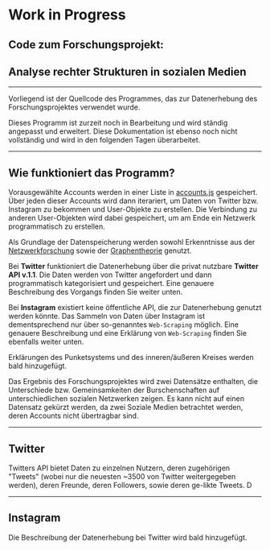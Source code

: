 # Work in Progress

## Code zum Forschungsprojekt:

## Analyse rechter Strukturen in sozialen Medien

---

Vorliegend ist der Quellcode des Programmes, das zur Datenerhebung des Forschungsprojektes verwendet wurde.

Dieses Programm ist zurzeit noch in Bearbeitung und wird ständig angepasst und erweitert. Diese Dokumentation ist ebenso noch nicht vollständig und wird in den folgenden Tagen überarbeitet.

---

## Wie funktioniert das Programm?

Vorausgewählte Accounts werden in einer Liste in [accounts.js](https://github.com/ArtInLines/social-media-data/blob/master/accounts.js) gespeichert. Über jeden dieser Accounts wird dann iterariert, um
Daten von Twitter bzw. Instagram zu bekommen und User-Objekte zu erstellen. Die Verbindung zu anderen User-Objekten wird dabei gespeichert, um am Ende ein Netzwerk programmatisch zu erstellen.

Als Grundlage der Datenspeicherung werden sowohl Erkenntnisse aus der [Netzwerkforschung](https://de.wikipedia.org/wiki/Netzwerkforschung 'Wikipedia: Netzwerkforschung') sowie der
[Graphentheorie](https://de.wikipedia.org/wiki/Graphentheorie 'Wikipedia: Graphentheorie') genutzt.

Bei **Twitter** funktioniert die Datenerhebung über die privat nutzbare **Twitter API v.1.1**. Die Daten werden von Twitter angefordert und dann programmatisch kategorisiert und gespeichert. Eine
genauere Beschreibung des Vorgangs finden Sie weiter unten.

Bei **Instagram** existiert keine öffentliche API, die zur Datenerhebung genutzt werden könnte. Das Sammeln von Daten über Instagram ist dementsprechend nur über so-genanntes `Web-Scraping` möglich.
Eine genauere Beschreibung und eine Erklärung von `Web-Scraping` finden Sie ebenfalls weiter unten.

Erklärungen des Punketsystems und des inneren/äußeren Kreises werden bald hinzugefügt.

Das Ergebnis des Forschungsprojektes wird zwei Datensätze enthalten, die Unterschiede bzw. Gemeinsamkeiten der Burschenschaften auf unterschiedlichen sozialen Netzwerken zeigen. Es kann nicht auf
einen Datensatz gekürzt werden, da zwei Soziale Medien betrachtet werden, deren Accounts nicht übertragbar sind.

---

## Twitter

Twitters API bietet Daten zu einzelnen Nutzern, deren zugehörigen "Tweets" (wobei nur die neuesten ~3500 von Twitter weitergegeben werden), deren Freunde, deren Followers, sowie deren ge-likte Tweets.
D

---

## Instagram

Die Beschreibung der Datenerhebung bei Twitter wird bald hinzugefügt.
